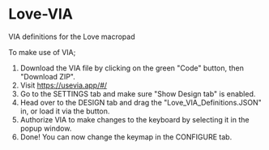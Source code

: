 # Love-VIA
VIA definitions for the Love macropad

To make use of VIA;
  1) Download the VIA file by clicking on the green "Code" button, then "Download ZIP".
  2) Visit https://usevia.app/#/
  3) Go to the SETTINGS tab and make sure "Show Design tab" is enabled.
  4) Head over to the DESIGN tab and drag the "Love_VIA_Definitions.JSON" in, or load it via the button.
  5) Authorize VIA to make changes to the keyboard by selecting it in the popup window.
  6) Done! You can now change the keymap in the CONFIGURE tab.

